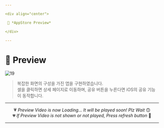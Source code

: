 ```yaml
---

<div align="center">

 💛 *AppStore Preview*

</div>

---
```


# 📱 Preview
![19](https://user-images.githubusercontent.com/68846212/186834155-d363e6e5-47a5-42f4-89cb-38546b9ba025.gif)
> 복잡한 화면의 구성을 가진 앱을 구현하였습니다.  
> 셀을 클릭하면 상세 페이지로 이동하며, 공유 버튼을 누른다면 iOS의 공유 기능이 동작합니다.  

---

<div align="center">

💗 *Preview Video is now Loading... It will be played soon! Plz Wait* 🙃  
💔 *If Preview Video is not shown or not played, Press refresh button* 🫥

</div>

---
